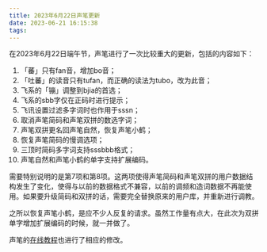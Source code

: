 ```yaml
---
title: 2023年6月22日声笔更新
date: 2023-06-21 16:15:38
tags:
---
```


在2023年6月22日端午节，声笔进行了一次比较重大的更新，包括的内容如下：

1. 「蕃」只有fan音，增加bo音；
2. 「吐蕃」的读音只有tufan，而正确的读法为tubo，改为此音；
3. 飞系的「镚」调整到bjia的首选；
4. 飞系的sbb字仅在正码时进行提示；
5. 飞讯设置过滤多字词时也作用于sssn；
4. 取消声笔简码和声笔双拼的数选字词；
5. 声笔双拼更名回声笔自然，恢复声笔小鹤；
6. 恢复声笔简码的慢调选项；
7. 三顶时简码多字词支持sssbbb格式；
8. 声笔自然和声笔小鹤的单字支持扩展编码。

<!--more-->

需要特别说明的是第7项和第8项。这两项使得声笔简码和声笔双拼的用户数据结构发生了变化，使得与以前的数据格式不兼容，以前的调频和造词数据不再能使用。如果要升级简码和双拼的话，需要完全替换原来的用户库，并重新进行调教。

之所以恢复声笔小鹤，是应不少人反复的请求。虽然工作量有点大，在此次为双拼单字增加扩展编码的时候，就一并做了。

声笔的[在线教程](https://sbxlm.github.io/about)也进行了相应的修改。
